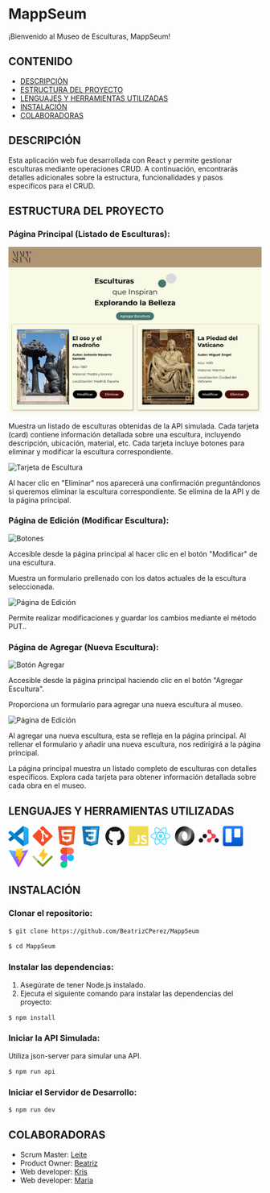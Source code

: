 # MappSeum
¡Bienvenido al Museo de Esculturas, MappSeum!

## CONTENIDO

- [DESCRIPCIÓN](#DESCRIPCIÓN)
- [ESTRUCTURA DEL PROYECTO](#ESTRUCTURA-DEL-PROYECTO)
- [LENGUAJES Y HERRAMIENTAS UTILIZADAS](#LENGUAJES-Y-HERRAMIENTAS-UTILIZADAS)
- [INSTALACIÓN](#INSTALACIÓN)
- [COLABORADORAS](#COLABORADORAS)

## DESCRIPCIÓN

Esta aplicación web fue desarrollada con React y permite gestionar esculturas mediante operaciones CRUD. A continuación, encontrarás detalles adicionales sobre la estructura, funcionalidades y pasos específicos para el CRUD.

## ESTRUCTURA DEL PROYECTO

### Página Principal (Listado de Esculturas):

![Página de Inicio](src/assets/readme-img/home-page.png)

Muestra un listado de esculturas obtenidas de la API simulada.
Cada tarjeta (card) contiene información detallada sobre una escultura, incluyendo descripción, ubicación, material, etc.
Cada tarjeta incluye botones para eliminar y modificar la escultura correspondiente.

![Tarjeta de Escultura](src/assets/readme-img/card.PNG)

Al hacer clic en "Eliminar" nos aparecerá una confirmación preguntándonos si queremos eliminar la escultura correspondiente. Se elimina de la API y de la página principal.

### Página de Edición (Modificar Escultura):

![Botones](src/assets/readme-img/card-buttons.png)

Accesible desde la página principal al hacer clic en el botón "Modificar" de una escultura.

Muestra un formulario prellenado con los datos actuales de la escultura seleccionada.

![Página de Edición](src/assets/readme-img/edit-form.png)

Permite realizar modificaciones y guardar los cambios mediante el método PUT..

### Página de Agregar (Nueva Escultura):

![Botón Agregar](src/assets/readme-img/add-button.png)

Accesible desde la página principal haciendo clic en el botón "Agregar Escultura".

Proporciona un formulario para agregar una nueva escultura al museo.

![Página de Edición](src/assets/readme-img/add-form.png)

Al agregar una nueva escultura, esta se refleja en la página principal. Al rellenar el formulario y añadir una nueva escultura, nos redirigirá a la página principal.

La página principal muestra un listado completo de esculturas con detalles específicos. Explora cada tarjeta para obtener información detallada sobre cada obra en el museo.

## LENGUAJES Y HERRAMIENTAS UTILIZADAS
<div>
  <img src="https://github.com/devicons/devicon/blob/master/icons/vscode/vscode-original.svg" title="VSCode" alt="VSCode" width="40" height="40"/>&nbsp;
  <img src="https://github.com/devicons/devicon/blob/master/icons/git/git-original.svg" title="GIT" alt="GIT" width="40" height="40"/>&nbsp;
  <img src="https://github.com/devicons/devicon/blob/master/icons/html5/html5-original.svg" title="HTML5" alt="HTML" width="40" height="40"/>&nbsp;   
  <img src="https://github.com/devicons/devicon/blob/master/icons/css3/css3-original.svg" title="css3" alt="css3" width="40" height="40"/>&nbsp;
  <img src="https://github.com/devicons/devicon/blob/master/icons/github/github-original.svg" title="Github" alt="Github" width="40" height="40"/>&nbsp;   
  <img src="https://github.com/devicons/devicon/blob/master/icons/javascript/javascript-plain.svg" title="Javascript" title="Javascript" width="40" height="40">    
  <img src="https://github.com/devicons/devicon/blob/master/icons/react/react-original.svg" title="React" alt="React" width="40" height="40"/>&nbsp;     
  <img src="https://github.com/devicons/devicon/blob/master/icons/json/json-original.svg" title="JSON" alt="JSON" width="40" height="40"/>&nbsp;    
  <img src="https://github.com/devicons/devicon/blob/master/icons/reactrouter/reactrouter-original.svg" title="ReactRouter" alt="ReactRouter" width="40" height="40"/>&nbsp;  
  <img src="https://github.com/devicons/devicon/blob/master/icons/trello/trello-original.svg" title="Trello" alt="Trello" width="40" height="40"/>&nbsp; 
  <img src="https://github.com/devicons/devicon/blob/master/icons/vitejs/vitejs-original.svg" title="Vite" alt="Vite" width="40" height="40"/>&nbsp; 
  <img src="https://github.com/devicons/devicon/blob/master/icons/vitest/vitest-original.svg" title="Vitest" alt="Vitest" width="40" height="40"/>&nbsp; 
  <img src="https://github.com/devicons/devicon/blob/master/icons/figma/figma-original.svg" title="Figma" alt="Figma" width="40" height="40"/>&nbsp;
</div>

## INSTALACIÓN

### Clonar el repositorio:

```bash
$ git clone https://github.com/BeatrizCPerez/MappSeum
```

```bash
$ cd MappSeum
```

### Instalar las dependencias:

1. Asegúrate de tener Node.js instalado.
2. Ejecuta el siguiente comando para instalar las dependencias del proyecto:

```bash
$ npm install
```

### Iniciar la API Simulada:

Utiliza json-server para simular una API.
```bash
$ npm run api
```   

### Iniciar el Servidor de Desarrollo:
```bash
$ npm run dev
```

## COLABORADORAS
- Scrum Master: [Leite](https://github.com/leiteway)
- Product Owner: [Beatriz](https://github.com/BeatrizCPerez)
- Web developer: [Kris](https://github.com/krisneiras)
- Web developer: [Maria](https://github.com/mariandrean)

